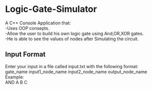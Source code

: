 # Logic-Gate-Simulator
A C++ Console Application that:  
-Uses OOP consepts.    
-Allow the user to build his own logic gate using And,OR,XOR gates.  
-He is able to see the values of nodes after Simulating the circuit.

## Input Format  
Enter your input in a file called input.txt with the following format:  
gate_name input1_node_name input2_node_name  output_node_name  
Example:  
AND A B C



